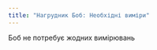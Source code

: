 ```yaml
---
title: "Нагрудник Боб: Необхідні виміри"
---
```


<Note>
Боб не потребує жодних вимірювань
</Note>

<DesignMeasurements design='bob' />
